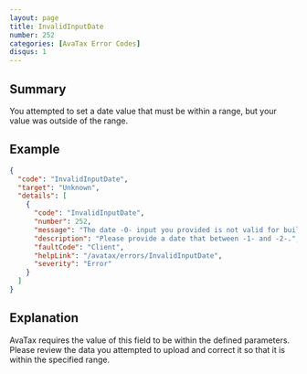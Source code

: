 ```yaml
---
layout: page
title: InvalidInputDate
number: 252
categories: [AvaTax Error Codes]
disqus: 1
---
```


## Summary

You attempted to set a date value that must be within a range, but your value was outside of the range.

## Example

```json
{
  "code": "InvalidInputDate",
  "target": "Unknown",
  "details": [
    {
      "code": "InvalidInputDate",
      "number": 252,
      "message": "The date -0- input you provided is not valid for building TaxRates file.",
      "description": "Please provide a date that between -1- and -2-.",
      "faultCode": "Client",
      "helpLink": "/avatax/errors/InvalidInputDate",
      "severity": "Error"
    }
  ]
}
```

## Explanation

AvaTax requires the value of this field to be within the defined parameters.  Please review the data you attempted to upload and correct it so that it is within the specified range.
